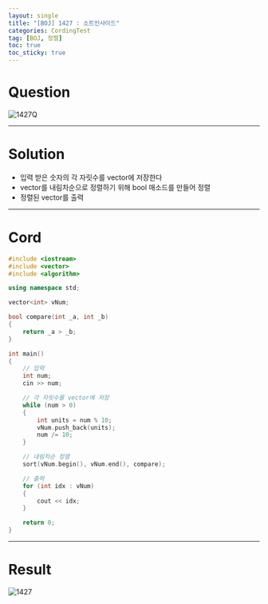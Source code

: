 ```yaml
---
layout: single
title: "[BOJ] 1427 : 소트인사이드"
categories: CordingTest
tag: [BOJ, 정렬]
toc: true
toc_sticky: true
---
```


# Question
![1427Q](https://user-images.githubusercontent.com/97664446/169288635-8c246505-d834-4acf-915b-db40c7f421cf.PNG)

***

# Solution
- 입력 받은 숫자의 각 자릿수를 vector에 저장한다
- vector를 내림차순으로 정렬하기 위해 bool 매소드를 만들어 정렬
- 정렬된 vector를 출력

***

# Cord
```c++
#include <iostream>
#include <vector>
#include <algorithm>

using namespace std;

vector<int> vNum;

bool compare(int _a, int _b)
{
	return _a > _b;
}

int main()
{
	// 입력
	int num;
	cin >> num;

	// 각 자릿수를 vector에 저장
	while (num > 0)
	{
		int units = num % 10;
		vNum.push_back(units);
		num /= 10;
	}

	// 내림차순 정렬
	sort(vNum.begin(), vNum.end(), compare);

	// 출력
	for (int idx : vNum)
	{
		cout << idx;
	}

	return 0;
}
```

***

# Result
![1427](https://user-images.githubusercontent.com/97664446/169288632-ff38f870-cb27-459c-ae9c-c954a79c8c96.PNG)